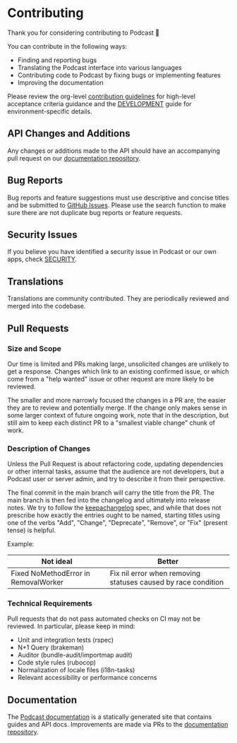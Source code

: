 # Contributing

Thank you for considering contributing to Podcast 🐘

You can contribute in the following ways:

- Finding and reporting bugs
- Translating the Podcast interface into various languages
- Contributing code to Podcast by fixing bugs or implementing features
- Improving the documentation

Please review the org-level [contribution guidelines] for high-level acceptance
criteria guidance and the [DEVELOPMENT] guide for environment-specific details.

## API Changes and Additions

Any changes or additions made to the API should have an accompanying pull
request on our [documentation repository].

## Bug Reports

Bug reports and feature suggestions must use descriptive and concise titles and
be submitted to [GitHub Issues]. Please use the search function to make sure
there are not duplicate bug reports or feature requests.

## Security Issues

If you believe you have identified a security issue in Podcast or our own apps,
check [SECURITY].

## Translations

Translations are community contributed. They are periodically reviewed and merged into the codebase.

## Pull Requests

### Size and Scope

Our time is limited and PRs making large, unsolicited changes are unlikely to
get a response. Changes which link to an existing confirmed issue, or which come
from a "help wanted" issue or other request are more likely to be reviewed.

The smaller and more narrowly focused the changes in a PR are, the easier they
are to review and potentially merge. If the change only makes sense in some
larger context of future ongoing work, note that in the description, but still
aim to keep each distinct PR to a "smallest viable change" chunk of work.

### Description of Changes

Unless the Pull Request is about refactoring code, updating dependencies or
other internal tasks, assume that the audience are not developers, but a
Podcast user or server admin, and try to describe it from their perspective.

The final commit in the main branch will carry the title from the PR. The main
branch is then fed into the changelog and ultimately into release notes. We try
to follow the [keepachangelog] spec, and while that does not prescribe how
exactly the entries ought to be named, starting titles using one of the verbs
"Add", "Change", "Deprecate", "Remove", or "Fix" (present tense) is helpful.

Example:

| Not ideal                            | Better                                                        |
| ------------------------------------ | ------------------------------------------------------------- |
| Fixed NoMethodError in RemovalWorker | Fix nil error when removing statuses caused by race condition |

### Technical Requirements

Pull requests that do not pass automated checks on CI may not be reviewed. In
particular, please keep in mind:

- Unit and integration tests (rspec)
- N+1 Query (brakeman)
- Auditor (bundle-audit/importmap audit)
- Code style rules (rubocop)
- Normalization of locale files (i18n-tasks)
- Relevant accessibility or performance concerns

## Documentation

The [Podcast documentation] is a statically generated site that contains guides
and API docs. Improvements are made via PRs to the [documentation repository].

[contribution guidelines]: https://github.com/dambar08/.github/blob/main/CONTRIBUTING.md
[DEVELOPMENT]: docs/DEVELOPMENT.md
[documentation repository]: https://github.com/dambar08/documentation
[GitHub Issues]: https://github.com/dambar08/podcast/issues
[keepachangelog]: https://keepachangelog.com/en/1.0.0/
[Podcast documentation]: https://github.com/dambar08/docs
[SECURITY]: SECURITY.md
